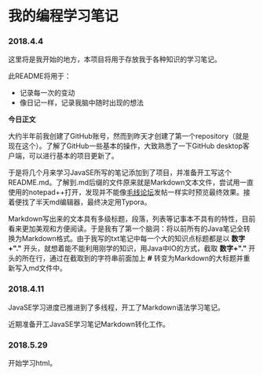 ﻿# 我的编程学习笔记

### 2018.4.4

这里将是我开始的地方，本项目将用于存放我于各种知识的学习笔记。

此README将用于：

* 记录每一次的变动
* 像日记一样，记录我脑中随时出现的想法

**今日正文**

大约半年前我创建了GitHub账号，然而到昨天才创建了第一个repository（就是现在这个）。了解了GitHub一些基本的操作，大致熟悉了一下GitHub desktop客户端，可以进行基本的项目更新了。

于是将几个月来学习JavaSE所写的笔记添加到了项目，并准备开工写这个README.md。了解到.md后缀的文件原来就是Markdown文本文件，尝试用一直使用的notepad++打开，发现并不能像[毛线论坛](https://bbs.craft.moe)发帖一样实时预览最终效果。接着便找了半天md编辑器，最终决定用Typora。

Markdown写出来的文本具有多级标题，段落，列表等记事本不具有的特性，目前看来更加美观和方便阅读。于是我有了第一个脑洞：将以前所有的Java笔记全转换为Markdown格式。由于我写的txt笔记中每一个大的知识点标题都是以 **数字+"."** 开头，就想着能不能利用刚学的知识，用Java中IO的方式，截取 **数字+"."** 开头的所在行，通过在截取到的字符串前面加上 **#** 转变为Markdown的大标题并重新写入md文件中。

### 2018.4.11

JavaSE学习进度已推进到了多线程，开工了Markdown语法学习笔记。

近期准备开工JavaSE学习笔记Markdown转化工作。

### 2018.5.29

开始学习html。